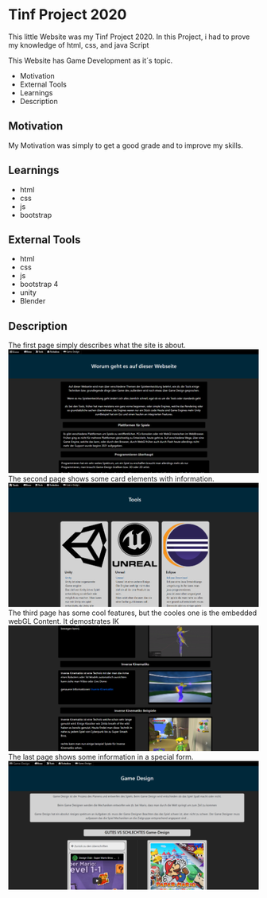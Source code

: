 # Tinf Project 2020

This little Website was my Tinf Project 2020.
In this Project, i had to prove my knowledge of html, css, and java Script

This Website has Game Development as it´s topic.

- Motivation
- External Tools
- Learnings
- Description

## Motivation

My Motivation was simply to get a good grade and to improve my skills.

## Learnings

- html
- css
- js
- bootstrap

## External Tools
- html
- css
- js
- bootstrap 4
- unity
- Blender

## Description

The first page simply describes what the site is about.
!["homepage"](imgs/Readme/Home.PNG)
The second page shows some card elements with information.
!["toolspage"](imgs/Readme/Tools.PNG)
The third page has some cool features, but the cooles one is the embedded webGL Content. It demostrates IK 
!["techniken"](imgs/Readme/Techniken.PNG)
The last page shows some information in a special form.
!["GameDesing"](imgs/Readme/GameDesign.PNG)

